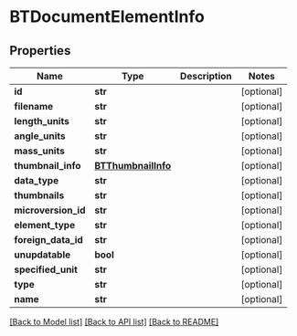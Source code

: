 # BTDocumentElementInfo

## Properties
Name | Type | Description | Notes
------------ | ------------- | ------------- | -------------
**id** | **str** |  | [optional] 
**filename** | **str** |  | [optional] 
**length_units** | **str** |  | [optional] 
**angle_units** | **str** |  | [optional] 
**mass_units** | **str** |  | [optional] 
**thumbnail_info** | [**BTThumbnailInfo**](BTThumbnailInfo.md) |  | [optional] 
**data_type** | **str** |  | [optional] 
**thumbnails** | **str** |  | [optional] 
**microversion_id** | **str** |  | [optional] 
**element_type** | **str** |  | [optional] 
**foreign_data_id** | **str** |  | [optional] 
**unupdatable** | **bool** |  | [optional] 
**specified_unit** | **str** |  | [optional] 
**type** | **str** |  | [optional] 
**name** | **str** |  | [optional] 

[[Back to Model list]](../README.md#documentation-for-models) [[Back to API list]](../README.md#documentation-for-api-endpoints) [[Back to README]](../README.md)


